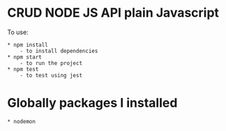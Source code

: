 # CRUD NODE JS API plain Javascript

To use:

    * npm install
        - to install dependencies
    * npm start
        - to run the project
    * npm test
        - to test using jest

# Globally packages I installed

    * nodemon
